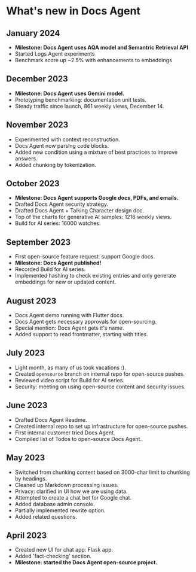 # What's new in Docs Agent

## January 2024

* **Milestone: Docs Agent uses AQA model and Semantric Retrieval API**
* Started Logs Agent experiments
* Benchmark score up ~2.5% with enhancements to embeddings

## December 2023

* **Milestone: Docs Agent uses Gemini model.**
* Prototyping benchmarking: documentation unit tests.
* Steady traffic since launch, 861 weekly views, December 14.

## November 2023

* Experimented with context reconstruction.
* Docs Agent now parsing code blocks.
* Added new condition using a mixture of best practices to improve answers.
* Added chunking by tokenization.

## October 2023

* **Milestone: Docs Agent supports Google docs, PDFs, and emails.**
* Drafted Docs Agent security strategy.
* Drafted Docs Agent + Talking Character design doc.
* Top of the charts for generative AI samples: 1216 weekly views.
* Build for AI series: 16000 watches.

## September 2023

* First open-source feature request: support Google docs.
* **Milestone: Docs Agent published!**
* Recorded Build for AI series.
* Implemented hashing to check existing entries and only generate embeddings for
  new or updated content.

## August 2023

* Docs Agent demo running with Flutter docs.
* Docs Agent gets necessary approvals for open-sourcing.
* Special mention: Docs Agent gets it's name.
* Added support to read frontmatter, starting with titles.

## July 2023

* Light month, as many of us took vacations :).
* Created `opensource` branch on internal repo for open-source pushes.
* Reviewed video script for Build for AI series.
* Security: meeting on using open-source content and security issues.

## June 2023

* Drafted Docs Agent Readme.
* Created internal repo to set up infrastructure for open-source pushes.
* First internal customer tried Docs Agent.
* Compiled list of Todos to open-source Docs Agent.

## May 2023

* Switched from chunking content based on 3000-char limit to chunking by
  headings.
* Cleaned up Markdown processing issues.
* Privacy: clarified in UI how we are using data.
* Attempted to create a chat bot for Google chat.
* Added database admin console.
* Partially implemented rewrite option.
* Added related questions.

## April 2023

* Created new UI for chat app: Flask app.
* Added 'fact-checking' section.
* **Milestone: started the Docs Agent open-source project.**
